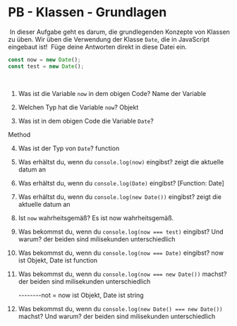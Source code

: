 # PB - Klassen - Grundlagen

​
In dieser Aufgabe geht es darum, die grundlegenden Konzepte von Klassen zu üben. Wir üben die Verwendung der Klasse `Date`, die in JavaScript eingebaut ist!
​
Füge deine Antworten direkt in diese Datei ein.
​

```js
const now = new Date();
const test = new Date();
```

​

1. Was ist die Variable `now` in dem obigen Code?
   Name der Variable

2. Welchen Typ hat die Variable `now`?
   Objekt

3. Was ist in dem obigen Code die Variable `Date`?

Method

4. Was ist der Typ von `Date`?
   function

5. Was erhältst du, wenn du `console.log(now)` eingibst?
   zeigt die aktuelle datum an

6. Was erhältst du, wenn du `console.log(Date)` eingibst?
   [Function: Date]
7. Was erhältst du, wenn du `console.log(new Date())` eingibst?
   zeigt die aktuelle datum an

8. Ist `now` wahrheitsgemäß?
    Es ist now wahrheitsgemäß.

9.  Was bekommst du, wenn du `console.log(now === test)` eingibst? Und warum?
   der beiden sind milisekunden unterschiedlich

10. Was bekommst du, wenn du `console.log(now === Date)` eingibst?
    now ist Objekt, Date ist function

11. Was bekommst du, wenn du `console.log(now === new Date())` machst?
    der beiden sind milisekunden unterschiedlich

    --------not = now ist Objekt, Date ist string

12. Was bekommst du, wenn du `console.log(new Date() === new Date())` machst? Und warum?
    der beiden sind milisekunden unterschiedlich
